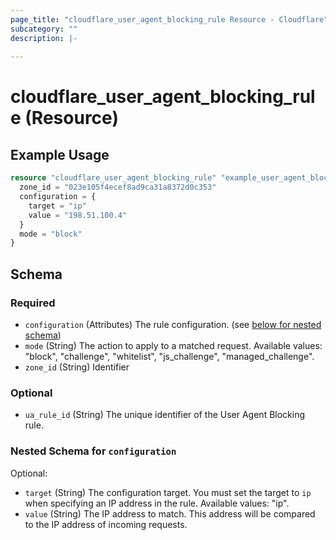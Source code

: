 ```yaml
---
page_title: "cloudflare_user_agent_blocking_rule Resource - Cloudflare"
subcategory: ""
description: |-
  
---
```


# cloudflare_user_agent_blocking_rule (Resource)



## Example Usage

```terraform
resource "cloudflare_user_agent_blocking_rule" "example_user_agent_blocking_rule" {
  zone_id = "023e105f4ecef8ad9ca31a8372d0c353"
  configuration = {
    target = "ip"
    value = "198.51.100.4"
  }
  mode = "block"
}
```

<!-- schema generated by tfplugindocs -->
## Schema

### Required

- `configuration` (Attributes) The rule configuration. (see [below for nested schema](#nestedatt--configuration))
- `mode` (String) The action to apply to a matched request.
Available values: "block", "challenge", "whitelist", "js_challenge", "managed_challenge".
- `zone_id` (String) Identifier

### Optional

- `ua_rule_id` (String) The unique identifier of the User Agent Blocking rule.

<a id="nestedatt--configuration"></a>
### Nested Schema for `configuration`

Optional:

- `target` (String) The configuration target. You must set the target to `ip` when specifying an IP address in the rule.
Available values: "ip".
- `value` (String) The IP address to match. This address will be compared to the IP address of incoming requests.


